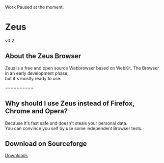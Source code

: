 Work Paused at the moment.

<h1>Zeus</h1>
v0.2

<h2>About the Zeus Browser</h2>

Zeus is a free and open source Webbrowser based on WebKit. The Browser in an early development phase, <br> 
but it's mostly ready to use.

==========

<h2>Why should I use Zeus instead of Firefox, Chrome and Opera?</h2>

Because it's fast safe and doesn't steals your personal data.<br>
You can convince you self by use some independent Browser tests.

<h2>Download on Sourceforge</h2>
<a href="https://sourceforge.net/projects/zeusbrowser/files/?source=navbar">Downloads</a>
